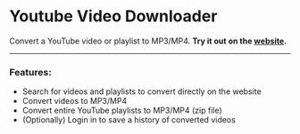 # Youtube Video Downloader
Convert a YouTube video or playlist to MP3/MP4. **Try it out on the [website](https://youtube.vean.my.id/).**

---

### Features:
- Search for videos and playlists to convert directly on the website
- Convert videos to MP3/MP4
- Convert entire YouTube playlists to MP3/MP4 (zip file)
- (Optionally) Login in to save a history of converted videos
